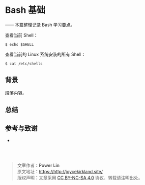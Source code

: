 # Bash 基础

—— 本篇整理记录 Bash 学习要点。

查看当前 Shell：

```shell
$ echo $SHELL
```

查看当前的 Linux 系统安装的所有 Shell：

```shell
$ cat /etc/shells
```

## 背景

段落内容。

##

## 总结

## 参考与致谢

- []()

<br />

<br />

> 文章作者：**Power Lin**  
> 原文地址：<https://http://joycekirkland.site/>  
> 版权声明：文章采用 [CC BY-NC-SA 4.0](https://creativecommons.org/licenses/by/4.0/deed.zh) 协议，转载请注明出处。
